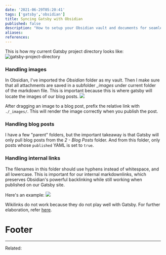 ```yaml
---
date: '2021-06-29T05:20:41'
tags: ['gatsby','obsidian']
title: Syncing Gatsby with Obsidian 
published: false
description: "How to setup your Obsidian vault and documents for seamless syncing with Gatsby"
aliases:
references:
---
```


This is how my current Gatsby project directory looks like:
![gatsby-project-directory](CleanShot%202021-06-29%20at%2005.23.37@2x.png)

### Handling images
 In Obsidian, I've imported the *Obsidian* folder as my vault. Then I make sure that all attachments are saved in a subfolder *_images* under current folder of the markdown file. This is important because this is where gatsby will locate the images of our blog posts.
![](CleanShot%202021-06-29%20at%2005.25.55@2x.png)

After dragging an image to a blog post, prefix the relative link with `./_images/`. This will render the image correctly when you publish the post.

### Handling blog posts
I have a few "parent" folders, but the important takeaway is that Gatsby will only pull blog posts from the *2 - Blog Posts* folder. And from this folder, only posts whose `published` YAML is set to `true`. 

### Handling internal links
The filenames in this folder should use hyphens instead of whitespace, and all lowercase. This is important for our internal markdownlinks, which preserves Obsidian's powerful backlinking while still working when published on our Gatsby site. 

Here's an example:
![](CleanShot%202021-06-29%20at%2005.34.37@2x.png)

Wikilinks do not work because they do not play well with Gatsby. For further elaboration, refer [here](https://dev.to/neldeles/comment/1fnep).


# Footer
---
Related: 